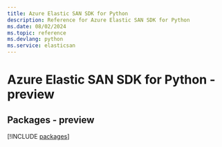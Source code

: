 ```yaml
---
title: Azure Elastic SAN SDK for Python
description: Reference for Azure Elastic SAN SDK for Python
ms.date: 08/02/2024
ms.topic: reference
ms.devlang: python
ms.service: elasticsan
---
```

# Azure Elastic SAN SDK for Python - preview
## Packages - preview
[!INCLUDE [packages](elastic-san-index.md)]